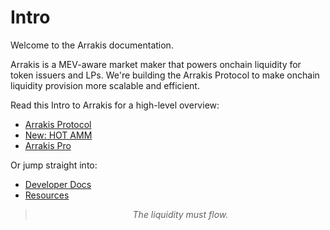 # Intro

Welcome to the Arrakis documentation.

Arrakis is a MEV-aware market maker that powers onchain liquidity for token issuers and LPs. We're building the Arrakis Protocol to make onchain liquidity provision more scalable and efficient.

Read this Intro to Arrakis for a high-level overview:

- [Arrakis Protocol](../text/introduction/arrakisInfra.md)
- [New: HOT AMM](../text/introduction/integrations/hotAmm.md)
- [Arrakis Pro](../text/introduction/arrakisPro.md)

Or jump straight into:

- [Developer Docs](../text/arrakisModular/overview.md)
- [Resources](../text/resources/overview.md)

> _<center>The liquidity must flow.<center>_
